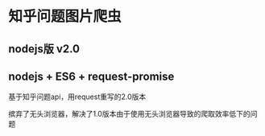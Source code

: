 # 知乎问题图片爬虫

## nodejs版 v2.0

## nodejs + ES6 + request-promise

基于知乎问题api，用request重写的2.0版本

摈弃了无头浏览器，解决了1.0版本由于使用无头浏览器导致的爬取效率低下的问题
